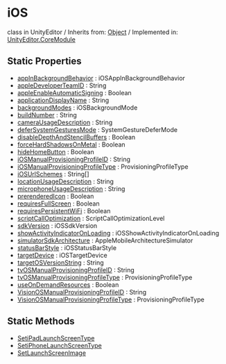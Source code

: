 # iOS
class in UnityEditor
 / Inherits from: <a href="https://docs.unity3d.com/6000.0/Documentation/ScriptReference/Object.html">Object</a> / Implemented in: <a href="https://docs.unity3d.com/6000.0/Documentation/ScriptReference/UnityEditor.CoreModule.html">UnityEditor.CoreModule</a>

## Static Properties
- <a href="https://docs.unity3d.com/6000.0/Documentation/ScriptReference/iOS-appInBackgroundBehavior.html">appInBackgroundBehavior</a> : iOSAppInBackgroundBehavior
- <a href="https://docs.unity3d.com/6000.0/Documentation/ScriptReference/iOS-appleDeveloperTeamID.html">appleDeveloperTeamID</a> : String
- <a href="https://docs.unity3d.com/6000.0/Documentation/ScriptReference/iOS-appleEnableAutomaticSigning.html">appleEnableAutomaticSigning</a> : Boolean
- <a href="https://docs.unity3d.com/6000.0/Documentation/ScriptReference/iOS-applicationDisplayName.html">applicationDisplayName</a> : String
- <a href="https://docs.unity3d.com/6000.0/Documentation/ScriptReference/iOS-backgroundModes.html">backgroundModes</a> : iOSBackgroundMode
- <a href="https://docs.unity3d.com/6000.0/Documentation/ScriptReference/iOS-buildNumber.html">buildNumber</a> : String
- <a href="https://docs.unity3d.com/6000.0/Documentation/ScriptReference/iOS-cameraUsageDescription.html">cameraUsageDescription</a> : String
- <a href="https://docs.unity3d.com/6000.0/Documentation/ScriptReference/iOS-deferSystemGesturesMode.html">deferSystemGesturesMode</a> : SystemGestureDeferMode
- <a href="https://docs.unity3d.com/6000.0/Documentation/ScriptReference/iOS-disableDepthAndStencilBuffers.html">disableDepthAndStencilBuffers</a> : Boolean
- <a href="https://docs.unity3d.com/6000.0/Documentation/ScriptReference/iOS-forceHardShadowsOnMetal.html">forceHardShadowsOnMetal</a> : Boolean
- <a href="https://docs.unity3d.com/6000.0/Documentation/ScriptReference/iOS-hideHomeButton.html">hideHomeButton</a> : Boolean
- <a href="https://docs.unity3d.com/6000.0/Documentation/ScriptReference/iOS-iOSManualProvisioningProfileID.html">iOSManualProvisioningProfileID</a> : String
- <a href="https://docs.unity3d.com/6000.0/Documentation/ScriptReference/iOS-iOSManualProvisioningProfileType.html">iOSManualProvisioningProfileType</a> : ProvisioningProfileType
- <a href="https://docs.unity3d.com/6000.0/Documentation/ScriptReference/iOS-iOSUrlSchemes.html">iOSUrlSchemes</a> : String[]
- <a href="https://docs.unity3d.com/6000.0/Documentation/ScriptReference/iOS-locationUsageDescription.html">locationUsageDescription</a> : String
- <a href="https://docs.unity3d.com/6000.0/Documentation/ScriptReference/iOS-microphoneUsageDescription.html">microphoneUsageDescription</a> : String
- <a href="https://docs.unity3d.com/6000.0/Documentation/ScriptReference/iOS-prerenderedIcon.html">prerenderedIcon</a> : Boolean
- <a href="https://docs.unity3d.com/6000.0/Documentation/ScriptReference/iOS-requiresFullScreen.html">requiresFullScreen</a> : Boolean
- <a href="https://docs.unity3d.com/6000.0/Documentation/ScriptReference/iOS-requiresPersistentWiFi.html">requiresPersistentWiFi</a> : Boolean
- <a href="https://docs.unity3d.com/6000.0/Documentation/ScriptReference/iOS-scriptCallOptimization.html">scriptCallOptimization</a> : ScriptCallOptimizationLevel
- <a href="https://docs.unity3d.com/6000.0/Documentation/ScriptReference/iOS-sdkVersion.html">sdkVersion</a> : iOSSdkVersion
- <a href="https://docs.unity3d.com/6000.0/Documentation/ScriptReference/iOS-showActivityIndicatorOnLoading.html">showActivityIndicatorOnLoading</a> : iOSShowActivityIndicatorOnLoading
- <a href="https://docs.unity3d.com/6000.0/Documentation/ScriptReference/iOS-simulatorSdkArchitecture.html">simulatorSdkArchitecture</a> : AppleMobileArchitectureSimulator
- <a href="https://docs.unity3d.com/6000.0/Documentation/ScriptReference/iOS-statusBarStyle.html">statusBarStyle</a> : iOSStatusBarStyle
- <a href="https://docs.unity3d.com/6000.0/Documentation/ScriptReference/iOS-targetDevice.html">targetDevice</a> : iOSTargetDevice
- <a href="https://docs.unity3d.com/6000.0/Documentation/ScriptReference/iOS-targetOSVersionString.html">targetOSVersionString</a> : String
- <a href="https://docs.unity3d.com/6000.0/Documentation/ScriptReference/iOS-tvOSManualProvisioningProfileID.html">tvOSManualProvisioningProfileID</a> : String
- <a href="https://docs.unity3d.com/6000.0/Documentation/ScriptReference/iOS-tvOSManualProvisioningProfileType.html">tvOSManualProvisioningProfileType</a> : ProvisioningProfileType
- <a href="https://docs.unity3d.com/6000.0/Documentation/ScriptReference/iOS-useOnDemandResources.html">useOnDemandResources</a> : Boolean
- <a href="https://docs.unity3d.com/6000.0/Documentation/ScriptReference/iOS-VisionOSManualProvisioningProfileID.html">VisionOSManualProvisioningProfileID</a> : String
- <a href="https://docs.unity3d.com/6000.0/Documentation/ScriptReference/iOS-VisionOSManualProvisioningProfileType.html">VisionOSManualProvisioningProfileType</a> : ProvisioningProfileType

## Static Methods
- <a href="https://docs.unity3d.com/6000.0/Documentation/ScriptReference/iOS.SetiPadLaunchScreenType.html">SetiPadLaunchScreenType</a>
- <a href="https://docs.unity3d.com/6000.0/Documentation/ScriptReference/iOS.SetiPhoneLaunchScreenType.html">SetiPhoneLaunchScreenType</a>
- <a href="https://docs.unity3d.com/6000.0/Documentation/ScriptReference/iOS.SetLaunchScreenImage.html">SetLaunchScreenImage</a>
